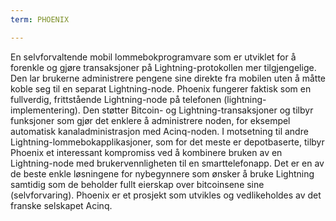 ```yaml
---
term: PHOENIX

---
```

En selvforvaltende mobil lommebokprogramvare som er utviklet for å forenkle og gjøre transaksjoner på Lightning-protokollen mer tilgjengelige. Den lar brukerne administrere pengene sine direkte fra mobilen uten å måtte koble seg til en separat Lightning-node. Phoenix fungerer faktisk som en fullverdig, frittstående Lightning-node på telefonen (lightning-implementering). Den støtter Bitcoin- og Lightning-transaksjoner og tilbyr funksjoner som gjør det enklere å administrere noden, for eksempel automatisk kanaladministrasjon med Acinq-noden. I motsetning til andre Lightning-lommebokapplikasjoner, som for det meste er depotbaserte, tilbyr Phoenix et interessant kompromiss ved å kombinere bruken av en Lightning-node med brukervennligheten til en smarttelefonapp. Det er en av de beste enkle løsningene for nybegynnere som ønsker å bruke Lightning samtidig som de beholder fullt eierskap over bitcoinsene sine (selvforvaring). Phoenix er et prosjekt som utvikles og vedlikeholdes av det franske selskapet Acinq.
